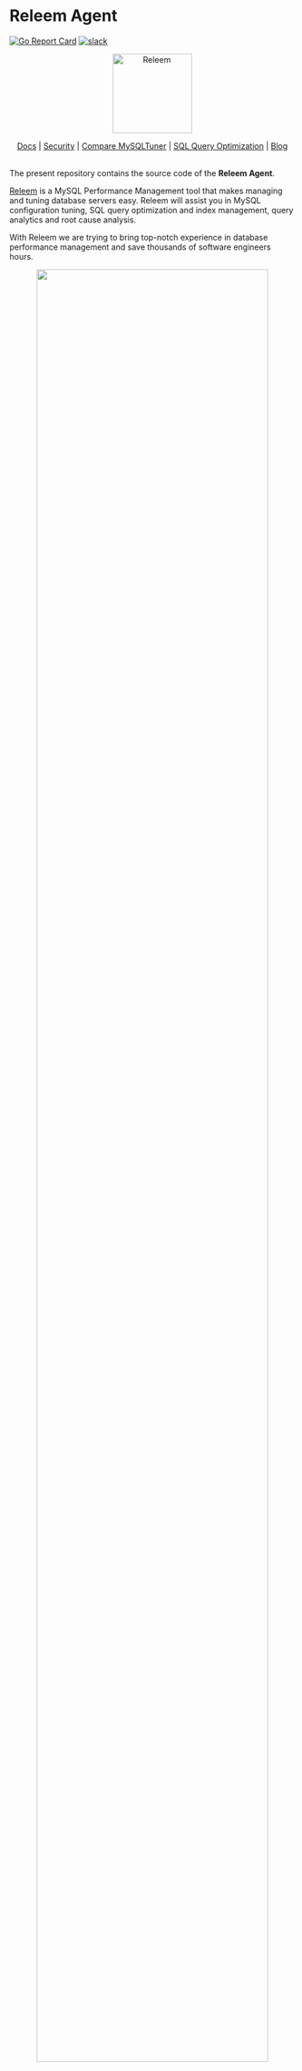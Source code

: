 # Releem Agent

[![Go Report Card](https://goreportcard.com/badge/github.com/Releem/mysqlconfigurer)](https://goreportcard.com/report/github.com/Releem/mysqlconfigurer)
[![slack](https://img.shields.io/badge/slack-Releem%20Community-brightgreen.svg?logo=slack)](https://join.slack.com/t/releem-community/shared_invite/zt-1j3d0vosh-AJHbDiQrzVDvLat5eqQorQ)

<p align="center">
  <a href="https://releem.com/">
    <img src="https://raw.githubusercontent.com/releem/docs/master/assets/images/releem-icon-top.png" width="140px" alt="Releem" />
  </a>
</p>
<p align="center">
    <a href="https://docs.releem.com">Docs</a> | 
    <a href="#security">Security</a> |
    <a href="https://releem.com/compare/mysqltuner">Compare MySQLTuner</a> |
    <a href="https://releem.com/sql-query-optimization">SQL Query Optimization</a> |
    <a href="https://releem.com/blog">Blog</a>
    <br /><br />
</p>



The present repository contains the source code of the **Releem Agent**.

[Releem](https://releem.com) is a MySQL Performance Management tool that makes managing and tuning database servers easy. Releem will assist you in MySQL configuration tuning, SQL query optimization and index management, query analytics and root cause analysis.

With Releem we are trying to bring top-notch experience in database performance management and save thousands of software engineers hours.

<p align="center">
<img src="https://raw.githubusercontent.com/releem/docs/master/assets/images/releem_dashboard.png" width="90%">
</p>

## Why Releem?
- **Clutter Free**: Releem provides simple dashboard and it cuts through the noise. No layers of menus, no need for custom reports. Get all the important metrics on one single page. No training necessary.
- **Hassle free**: Simple one-step Installation on most popular Linux platforms and Support of all MySQL/MariaDB/Percona versions.
- **Performance Booster**: Recommended configuration delivers up to [290% boost](#Tests) to MySQL performance compare to the default configuration.
- **Simplified Monitoring**: [MySQL Health Checks](https://releem.com/blog/mysql-health-checks?utm_source=github&utm_medium=social&utm_campaign=mysql-health-checks&utm_content=post) greatly simplifies the process of monitoring and maintaining a healthy database by focusing on key aspects that describe the efficiency and "best practices" of using Memory, Connections, Logs, Cache, Disk, Indexes, and Threads. Releem Score metric calculates by summarizing Health Checks statuses.
- **Automatic SQL Query Optimization and Index suggestions**: Releem automatically identifies inefficient queries and offers missed indexes, enabling database administrators to boost query performance without extensive manual analysis.
- **Security**: Releem Agent is open-source and does not collect your database data. [Learn more](#security)
- **Email report**: Keep an eye on your servers with weekly email reports.
- **Simple Applying**: Releem Agent allows simply apply recommended MySQL configuration just in one click or in one command.
<p align="center">
<img src="https://raw.githubusercontent.com/releem/docs/master/assets/images/releem-applying-click.gif" width="80%">
</p>

<p align="center">
<img src="https://raw.githubusercontent.com/releem/docs/master/assets/images/releem-applying.gif" width="80%">
</p>

## How it works

**Releem Agent** - Has been installed on servers, collects MySQL metrics, sends them to Cloud Platforms, and applies MySQL configurations. Open Source daemon built on Go.

**Releem Cloud Platform** - Analyzes collected metrics, detects performance issues, and recommends MySQL configurations.

**Releem Customer Portal** - Web interface displays recommended configurations and current information about all MySQL servers with installed Releem Agent. It looks like this on the screenshot.

## Getting started with Releem
The easiest way to get started with Releem is with [our  managed service in the cloud](https://releem.com) and one step installation command. It takes up to 5 minutes to start monitoring your MySQL servers and get recommendations to improve performance.

To start using Releem just sign up at [https://releem.com](https://releem.com/?utm_source=github&utm_medium=link&utm_campaign=signup#) and install Releem Agent on your server.

## Security

Releem does not collect any user data.

The Releem agent is open-source and does not require opening ports.

The Releem agent collects the following data:
- Memory, CPU, and disk usage statistics
- MySQL system variables & status information
- Data size statistics from information_schema
- Table & schema names (but not actual table content)
- Table structure details, indexes, and usage statistics for schema optimization
- Query execution statistics with placeholders from performance_schema, including execution counts, average execution time, query example, and EXPLAIN plans for the top queries

## Support
Join the Releem Community on [Slack](https://join.slack.com/t/releem-community/shared_invite/zt-1j3d0vosh-AJHbDiQrzVDvLat5eqQorQ). 

## Compatibility
- MySQL 8.0, MySQL 5.7, MySQL 5.6, MySQL 5.5
- MariaDB 10.1, MariaDB 10.2, MariaDB 10.3, MariaDB 10.4, MariaDB 10.5, MariaDB 10.6, MariaDB 10.7, MariaDB 10.8, MariaDB 10.9, MariaDB 10.10, MariaDB 10.11, MariaDB 11.0
- Percona 8.0, Percona 5.7, Percona 5.6, Percona 5.5
- Centos, CloudLinux, Debian, Ubuntu, RockyLinux
- Windows Server 2012, Windows Server 2016, Windows Server 2019, Windows Server 2022, Windows Server 2025
- Amazon RDS MySQL, Amazon RDS Aurora, Amazon RDS MariaDB

*** MINIMAL REQUIREMENTS ***
- Unix/Linux based operating system (tested on Linux, BSD variants, and Solaris variants)
- Unrestricted read access to the MySQL server

## Tests
We tested the results with Sysbench on a virtual server running Debian 9 (2 CPU, 2GB Ram) the table contained 10 million entries.
Two configurations were tested, the MySQL default configuration and the configuration recommended by the **Releem** service. The tests were two-step: read (test1) only and read/write (test2).

Recommended configuration delivered a 30% boost to MySQL performance compared to the default configuration. 

Follow this links to see results:
- [MySQL 5.7 Benchmark](https://releem.com/blog/how-to-improve-performance-mysql57-default-configuration)
- [MySQL 8 Benchmark](https://releem.com/blog/mysql-8-performance-benchmark)
- [How MySQL Configuration Impacts the Performance of Web Applications](https://releem.com/blog/web-applications-performance)

## Feedback 
We welcome feedback from our community. Take a look at our [feedback board](https://releem.com/wall-of-love). Please let us know if you have any requests and vote on open issues so we can better prioritize.

To stay up to date with all the latest news and product updates, make sure to follow us on [Twitter](https://twitter.com/releemhq), [LinkedIn](https://www.linkedin.com/company/releem).

## Contribute

You can help us by reporting problems, suggestions or contributing to the code.

### Report a problem or suggestion

Go to our [issue tracker](https://github.com/releem/mysqlconfigurer/issues) and check if your problem/suggestion is already reported. If not, create a new issue with a descriptive title and detail your suggestion or steps to reproduce the problem.
